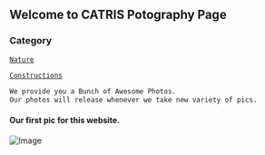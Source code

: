 ## Welcome to CATRIS Potography Page

### Category
[```Nature```](/catrisphotography/nature.html)

[```Constructions```](/catrisphotography/construction.html)

```markdown
We provide you a Bunch of Awesome Photos.
Our photos will release whenever we take new variety of pics.
```

#### Our first pic for this website.

![Image](/catrisphotography/PicsArt_08-26-06.50.53.jpg)
